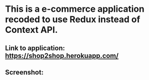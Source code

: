 # This is a e-commerce application recoded to use Redux instead of Context API.

## Link to application: https://shop2shop.herokuapp.com/

## Screenshot: 